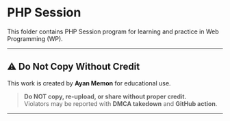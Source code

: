 # PHP Session

This folder contains PHP Session program for learning and practice in Web Programming (WP).

---

## ⚠️ Do Not Copy Without Credit

This work is created by **Ayan Memon** for educational use.

> **Do NOT copy, re-upload, or share without proper credit.**  
> Violators may be reported with **DMCA takedown** and **GitHub action**.

---

